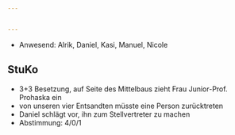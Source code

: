 ```yaml
---


---
```


* Anwesend: Alrik, Daniel, Kasi, Manuel, Nicole

## StuKo

* 3+3 Besetzung, auf Seite des Mittelbaus zieht Frau Junior-Prof. Prohaska ein
* von unseren vier Entsandten müsste eine Person zurücktreten
* Daniel schlägt vor, ihn zum Stellvertreter zu machen
* Abstimmung: 4/0/1
